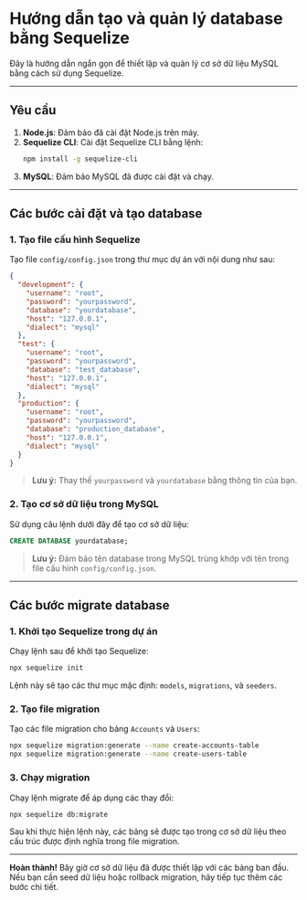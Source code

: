 # Hướng dẫn tạo và quản lý database bằng Sequelize

Đây là hướng dẫn ngắn gọn để thiết lập và quản lý cơ sở dữ liệu MySQL bằng cách sử dụng Sequelize.

---

## **Yêu cầu**

1. **Node.js**: Đảm bảo đã cài đặt Node.js trên máy.
2. **Sequelize CLI**: Cài đặt Sequelize CLI bằng lệnh:
   ```bash
   npm install -g sequelize-cli
   ```
3. **MySQL**: Đảm bảo MySQL đã được cài đặt và chạy.

---

## **Các bước cài đặt và tạo database**

### 1. Tạo file cấu hình Sequelize

Tạo file `config/config.json` trong thư mục dự án với nội dung như sau:

```json
{
  "development": {
    "username": "root",
    "password": "yourpassword",
    "database": "yourdatabase",
    "host": "127.0.0.1",
    "dialect": "mysql"
  },
  "test": {
    "username": "root",
    "password": "yourpassword",
    "database": "test_database",
    "host": "127.0.0.1",
    "dialect": "mysql"
  },
  "production": {
    "username": "root",
    "password": "yourpassword",
    "database": "production_database",
    "host": "127.0.0.1",
    "dialect": "mysql"
  }
}
```
> **Lưu ý:** Thay thế `yourpassword` và `yourdatabase` bằng thông tin của bạn.

### 2. Tạo cơ sở dữ liệu trong MySQL

Sử dụng câu lệnh dưới đây để tạo cơ sở dữ liệu:

```sql
CREATE DATABASE yourdatabase;
```
> **Lưu ý:** Đảm bảo tên database trong MySQL trùng khớp với tên trong file cấu hình `config/config.json`.

---

## **Các bước migrate database**

### 1. Khởi tạo Sequelize trong dự án

Chạy lệnh sau để khởi tạo Sequelize:
```bash
npx sequelize init
```

Lệnh này sẽ tạo các thư mục mặc định: `models`, `migrations`, và `seeders`.

### 2. Tạo file migration

Tạo các file migration cho bảng `Accounts` và `Users`:
```bash
npx sequelize migration:generate --name create-accounts-table
npx sequelize migration:generate --name create-users-table
```

### 3. Chạy migration

Chạy lệnh migrate để áp dụng các thay đổi:
```bash
npx sequelize db:migrate
```

Sau khi thực hiện lệnh này, các bảng sẽ được tạo trong cơ sở dữ liệu theo cấu trúc được định nghĩa trong file migration.

---

**Hoàn thành!** Bây giờ cơ sở dữ liệu đã được thiết lập với các bảng ban đầu. Nếu bạn cần seed dữ liệu hoặc rollback migration, hãy tiếp tục thêm các bước chi tiết.

